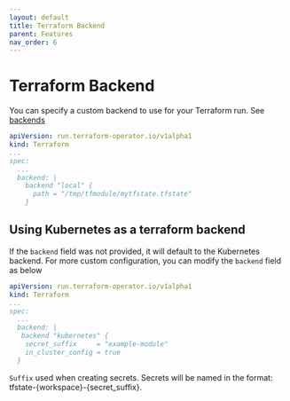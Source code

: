 ```yaml
---
layout: default
title: Terraform Backend
parent: Features
nav_order: 6
---
```


# Terraform Backend
You can specify a custom backend to use for your Terraform run. See [backends](https://www.terraform.io/language/settings/backends)

```yaml
apiVersion: run.terraform-operator.io/v1alpha1
kind: Terraform
...
spec:
  ...
  backend: |
    backend "local" {
      path = "/tmp/tfmodule/mytfstate.tfstate"
    }
```

## Using Kubernetes as a terraform backend
If the `backend` field was not provided, it will default to the Kubernetes backend. For more custom configuration, you can modify the `backend` field as below

```yaml
apiVersion: run.terraform-operator.io/v1alpha1
kind: Terraform
...
spec:
  ...
  backend: |
   backend "kubernetes" {
    secret_suffix     = "example-module"
    in_cluster_config = true
  }
```

`Suffix` used when creating secrets. Secrets will be named in the format: tfstate-{workspace}-{secret_suffix}.